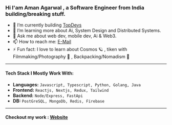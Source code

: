 ### Hi I'am Aman Agarwal , a Software Engineer from India building/breaking stuff.

- 🔭 I’m currently building [TopDevs](https://github.com/topdevsin)
- 🌱 I’m learning more about Ai, System Design and Distributed Systems.
- 💬 Ask me about web dev, mobile dev, Ai & Web3.
- 📫 How to reach me: [E-Mail](mailto:amanagarwalx123@gmail.com)
- ⚡ Fun fact: I love to learn about Cosmos 🪐 , tiken with Filmmaking/Photography 📸 , Backpacking/Nomadism 🎒
*********
#### Tech Stack I Mostly Work With:
 + **Languages:** `Javascript, Typescript, Python, Golang, Java`
 + **Frontend:** `Reactjs, Nextjs, Redux, Tailwind`
 + **Backend:** `Node/Express, FastApi`
 + **DB:** `PostGreSQL, MongoDb, Redis, Firebase`
**********
#### Checkout my work : [Website](https://aman.bio)

